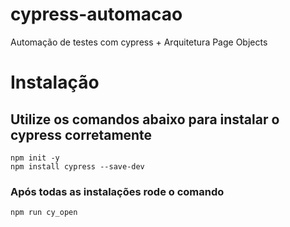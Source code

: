 # cypress-automacao

Automação de testes com cypress + Arquitetura Page Objects

# Instalação

## Utilize os comandos abaixo para instalar o cypress corretamente

```
npm init -y
npm install cypress --save-dev
```

### Após todas as instalações rode o comando

```
npm run cy_open
```
